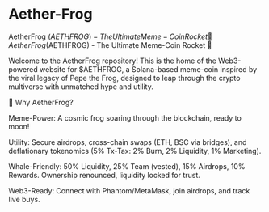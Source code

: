 # Aether-Frog
AetherFrog ($AETHFROG) - The Ultimate Meme-Coin Rocket 🚀
AetherFrog ($AETHFROG) - The Ultimate Meme-Coin Rocket 🚀

Welcome to the AetherFrog repository! This is the home of the Web3-powered website for $AETHFROG, a Solana-based meme-coin inspired by the viral legacy of Pepe the Frog, designed to leap through the crypto multiverse with unmatched hype and utility.

🌌 Why AetherFrog?





Meme-Power: A cosmic frog soaring through the blockchain, ready to moon!



Utility: Secure airdrops, cross-chain swaps (ETH, BSC via bridges), and deflationary tokenomics (5% Tx-Tax: 2% Burn, 2% Liquidity, 1% Marketing).



Whale-Friendly: 50% Liquidity, 25% Team (vested), 15% Airdrops, 10% Rewards. Ownership renounced, liquidity locked for trust.



Web3-Ready: Connect with Phantom/MetaMask, join airdrops, and track live buys.
